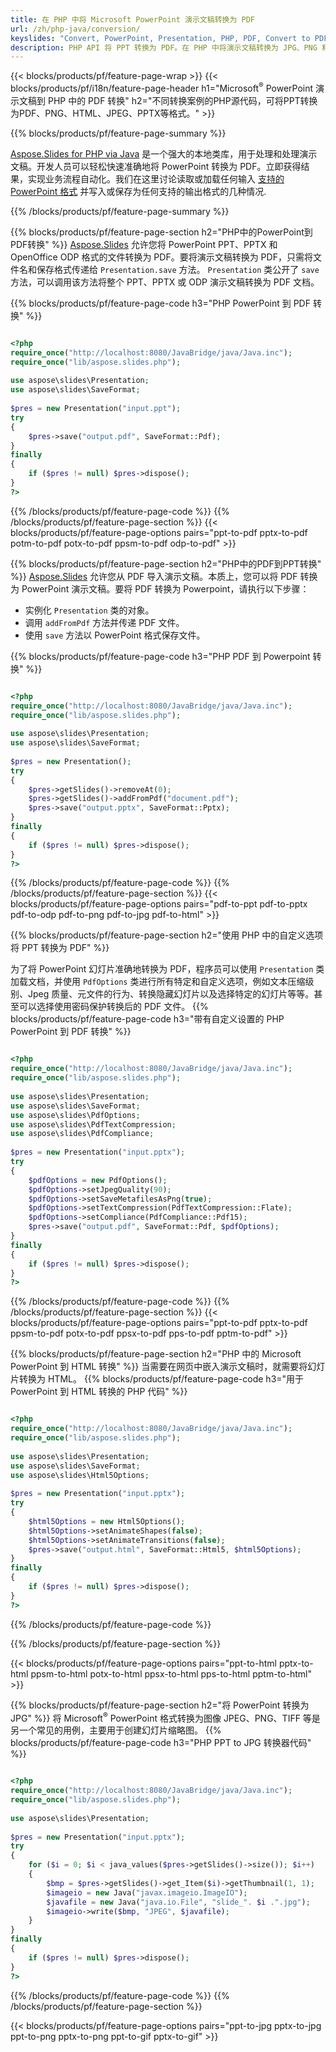 ```yaml
---
title: 在 PHP 中将 Microsoft PowerPoint 演示文稿转换为 PDF
url: /zh/php-java/conversion/
keyslides: "Convert, PowerPoint, Presentation, PHP, PDF, Convert to PDF, PPT to PDF"
description: PHP API 将 PPT 转换为 PDF。在 PHP 中将演示文稿转换为 JPG、PNG 和其他格式。
---
```


{{< blocks/products/pf/feature-page-wrap >}}
{{< blocks/products/pf/i18n/feature-page-header h1="Microsoft<sup>®</sup> PowerPoint 演示文稿到 PHP 中的 PDF 转换" h2="不同转换案例的PHP源代码，可将PPT转换为PDF、PNG、HTML、JPEG、PPTX等格式。" >}}

{{% blocks/products/pf/feature-page-summary %}}

[Aspose.Slides for PHP via Java](https://products.aspose.com/slides/zh/php-java/) 是一个强大的本地类库，用于处理和处理演示文稿。开发人员可以轻松快速准确地将 PowerPoint 转换为 PDF。立即获得结果，实现业务流程自动化。我们在这里讨论读取或加载任何输入 [支持的 PowerPoint 格式](https://docs.aspose.com/slides/php-java/supported-file-formats/) 并写入或保存为任何支持的输出格式的几种情况. 

{{% /blocks/products/pf/feature-page-summary  %}}

{{% blocks/products/pf/feature-page-section  h2="PHP中的PowerPoint到PDF转换" %}}
[Aspose.Slides](https://products.aspose.com/slides/zh/php-java/) 允许您将 PowerPoint PPT、PPTX 和 OpenOffice ODP 格式的文件转换为 PDF。要将演示文稿转换为 PDF，只需将文件名和保存格式传递给 `Presentation.save` 方法。 `Presentation` 类公开了 `save` 方法，可以调用该方法将整个 PPT、PPTX 或 ODP 演示文稿转换为 PDF 文档。

{{% blocks/products/pf/feature-page-code h3="PHP PowerPoint 到 PDF 转换" %}}

```php

<?php
require_once("http://localhost:8080/JavaBridge/java/Java.inc");
require_once("lib/aspose.slides.php");
 
use aspose\slides\Presentation;
use aspose\slides\SaveFormat;
 
$pres = new Presentation("input.ppt");
try
{
    $pres->save("output.pdf", SaveFormat::Pdf); 
}
finally
{
    if ($pres != null) $pres->dispose();
}
?>
```
{{% /blocks/products/pf/feature-page-code  %}}
{{% /blocks/products/pf/feature-page-section %}}
{{< blocks/products/pf/feature-page-options pairs="ppt-to-pdf pptx-to-pdf potm-to-pdf potx-to-pdf ppsm-to-pdf odp-to-pdf" >}}

{{% blocks/products/pf/feature-page-section  h2="PHP中的PDF到PPT转换" %}}
[Aspose.Slides](https://products.aspose.com/slides/zh/php-java/) 允许您从 PDF 导入演示文稿。本质上，您可以将 PDF 转换为 PowerPoint 演示文稿。要将 PDF 转换为 Powerpoint，请执行以下步骤：
- 实例化 `Presentation` 类的对象。
- 调用 `addFromPdf` 方法并传递 PDF 文件。
- 使用 `save` 方法以 PowerPoint 格式保存文件。

{{% blocks/products/pf/feature-page-code h3="PHP PDF 到 Powerpoint 转换" %}}

```php

<?php
require_once("http://localhost:8080/JavaBridge/java/Java.inc");
require_once("lib/aspose.slides.php");
 
use aspose\slides\Presentation;
use aspose\slides\SaveFormat;
 
$pres = new Presentation();
try
{
    $pres->getSlides()->removeAt(0);
    $pres->getSlides()->addFromPdf("document.pdf");
    $pres->save("output.pptx", SaveFormat::Pptx); 
}
finally
{
    if ($pres != null) $pres->dispose();
}
?>
```
{{% /blocks/products/pf/feature-page-code  %}}
{{% /blocks/products/pf/feature-page-section %}}
{{< blocks/products/pf/feature-page-options pairs="pdf-to-ppt pdf-to-pptx pdf-to-odp pdf-to-png pdf-to-jpg pdf-to-html" >}}


{{% blocks/products/pf/feature-page-section  h2="使用 PHP 中的自定义选项将 PPT 转换为 PDF" %}}

为了将 PowerPoint 幻灯片准确地转换为 PDF，程序员可以使用 `Presentation` 类加载文档，并使用 `PdfOptions` 类进行所有特定和自定义选项，例如文本压缩级别、Jpeg 质量、元文件的行为、转换隐藏幻灯片以及选择特定的幻灯片等等。甚至可以选择使用密码保护转换后的 PDF 文件。
{{% blocks/products/pf/feature-page-code h3="带有自定义设置的 PHP PowerPoint 到 PDF 转换" %}}

```php

<?php
require_once("http://localhost:8080/JavaBridge/java/Java.inc");
require_once("lib/aspose.slides.php");
 
use aspose\slides\Presentation;
use aspose\slides\SaveFormat;
use aspose\slides\PdfOptions;
use aspose\slides\PdfTextCompression;
use aspose\slides\PdfCompliance;
 
$pres = new Presentation("input.pptx");
try
{
    $pdfOptions = new PdfOptions();
    $pdfOptions->setJpegQuality(90);
    $pdfOptions->setSaveMetafilesAsPng(true);
    $pdfOptions->setTextCompression(PdfTextCompression::Flate);
    $pdfOptions->setCompliance(PdfCompliance::Pdf15);
    $pres->save("output.pdf", SaveFormat::Pdf, $pdfOptions);
}
finally
{
    if ($pres != null) $pres->dispose();
}
?>
```
{{% /blocks/products/pf/feature-page-code  %}}
{{% /blocks/products/pf/feature-page-section %}}
{{< blocks/products/pf/feature-page-options pairs="ppt-to-pdf pptx-to-pdf ppsm-to-pdf potx-to-pdf ppsx-to-pdf pps-to-pdf pptm-to-pdf" >}}


{{% blocks/products/pf/feature-page-section  h2="PHP 中的 Microsoft PowerPoint 到 HTML 转换" %}}
当需要在网页中嵌入演示文稿时，就需要将幻灯片转换为 HTML。 
{{% blocks/products/pf/feature-page-code h3="用于 PowerPoint 到 HTML 转换的 PHP 代码" %}}

```php

<?php
require_once("http://localhost:8080/JavaBridge/java/Java.inc");
require_once("lib/aspose.slides.php");
 
use aspose\slides\Presentation;
use aspose\slides\SaveFormat;
use aspose\slides\Html5Options;
 
$pres = new Presentation("input.pptx");
try
{
    $html5Options = new Html5Options();
    $html5Options->setAnimateShapes(false);
    $html5Options->setAnimateTransitions(false);
    $pres->save("output.html", SaveFormat::Html5, $html5Options);
}
finally
{
    if ($pres != null) $pres->dispose();
}
?>
```
{{% /blocks/products/pf/feature-page-code %}}

{{% /blocks/products/pf/feature-page-section %}}

{{< blocks/products/pf/feature-page-options pairs="ppt-to-html pptx-to-html ppsm-to-html potx-to-html ppsx-to-html pps-to-html pptm-to-html" >}}

{{% blocks/products/pf/feature-page-section  h2="将 PowerPoint 转换为 JPG" %}}
将 Microsoft<sup>®</sup> PowerPoint 格式转换为图像 JPEG、PNG、TIFF 等是另一个常见的用例，主要用于创建幻灯片缩略图。 
{{% blocks/products/pf/feature-page-code h3="PHP PPT to JPG 转换器代码" %}}
```php

<?php
require_once("http://localhost:8080/JavaBridge/java/Java.inc");
require_once("lib/aspose.slides.php");
 
use aspose\slides\Presentation;
 
$pres = new Presentation("input.pptx");
try
{
    for ($i = 0; $i < java_values($pres->getSlides()->size()); $i++)
    {
        $bmp = $pres->getSlides()->get_Item($i)->getThumbnail(1, 1);
        $imageio = new Java("javax.imageio.ImageIO");
        $javafile = new Java("java.io.File", "slide_". $i .".jpg");
        $imageio->write($bmp, "JPEG", $javafile);
    }
}
finally
{
    if ($pres != null) $pres->dispose();
}
?>  
```
{{% /blocks/products/pf/feature-page-code %}}
{{% /blocks/products/pf/feature-page-section %}}

{{< blocks/products/pf/feature-page-options pairs="ppt-to-jpg pptx-to-jpg ppt-to-png pptx-to-png ppt-to-gif pptx-to-gif" >}}
